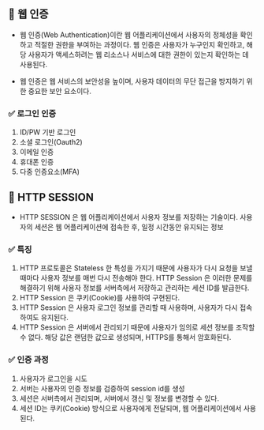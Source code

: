 ## 🚀 웹 인증
- 웹 인증(Web Authentication)이란 웹 어플리케이션에서 사용자의 정체성을 확인하고 적절한 권한을 부여하는 과정이다. 웹 인증은 사용자가 누구인지 확인하고, 해당 사용자가 액세스하려는 웹 리소스나 서비스에 대한 권한이 있는지 확인하는 데 사용된다.

- 웹 인증은 웹 서비스의 보안성을 높이며, 사용자 데이터의 무단 접근을 방지하기 위한 중요한 보안 요소이다.


### ✅ 로그인 인증

1. ID/PW 기반 로그인
2. 소셜 로그인(Oauth2)
3. 이메일 인증
4. 휴대폰 인증
5. 다중 인증요소(MFA)


## 🚀 HTTP SESSION

- HTTP SESSION 은 웹 어플리케이션에서 사용자 정보를 저장하는 기술이다. 사용자의 세션은 웹 어플리케이션에 접속한 후, 일정 시간동안  유지되는 정보

### ✅ 특징
1. HTTP 프로토콜은 Stateless 한 특성을 가지기 때문에 사용자가 다시 요청을 보낼 때마다 사용자 정보를 매번 다시 전송해야 한다. HTTP Session 은 이러한 문제를 해결하기 위해 사용자 정보를 서버측에서 저장하고 관리하는 세션 ID를 발급한다.
2. HTTP Session 은 쿠키(Cookie)를 사용하여 구현된다.
3. HTTP Session 은 사용자 로그인 정보를 관리할 때 사용하며, 사용자가 다시 접속하여도 유지된다.
4. HTTP Session 은 서버에서 관리되기 때문에 사용자가 임의로 세션 정보를 조작할 수 없다. 해당 값은 랜덤한 값으로 생성되며, HTTPS를 통해서 암호화된다.

### ✅ 인증 과정
1. 사용자가 로그인을 시도
2. 서버는 사용자의 인증 정보를 검증하여 session id를 생성
3. 세션은 서버측에서 관리되며, 서버에서 갱신 및 정보를 변경할 수 있다.
4. 세션 ID는 쿠키(Cookie) 방식으로 사용자에게 전달되며, 웹 어플리케이션에서 사용된다.

